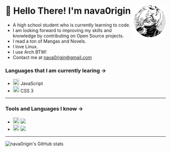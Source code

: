 # 👋 Hello There! I'm nava0rigin <img src="me.png" height="100px" width="100px" align="right">
 + A high school student who is currently learning to code.
 + I am looking forward to improving my skills and knowledge by contributing on Open Source projects. 
 + I read a ton of Mangas and Novels.
 + I love Linux.
 + I use Arch BTW!
 + Contact me at nava0rigin@gmail.com

 ### Languages that I am currently learing -> 
 + <img src="https://cdn-icons-png.flaticon.com/512/5968/5968292.png" height="20px" width="20px"> JavaScript
 + <img src="https://cdn-icons-png.flaticon.com/512/732/732190.png" height="20px" width="20px"> CSS 3

<hr>

### Tools and Languages I know ->
 + <img src="https://cdn-icons-png.flaticon.com/512/6124/6124995.png" height="20px" width="20px"> <img src="https://img.shields.io/badge/Linux-Intermediate-blue">
 + <img src="https://cdn-icons-png.flaticon.com/512/174/174854.png" height="20px" width="20px"> <img src="https://img.shields.io/badge/HTML%205-Master-blue">

<hr>

![nava0rigin's GitHub stats](https://github-readme-stats.vercel.app/api?username=nava0rigin&show_icons=true&theme=onedark)
